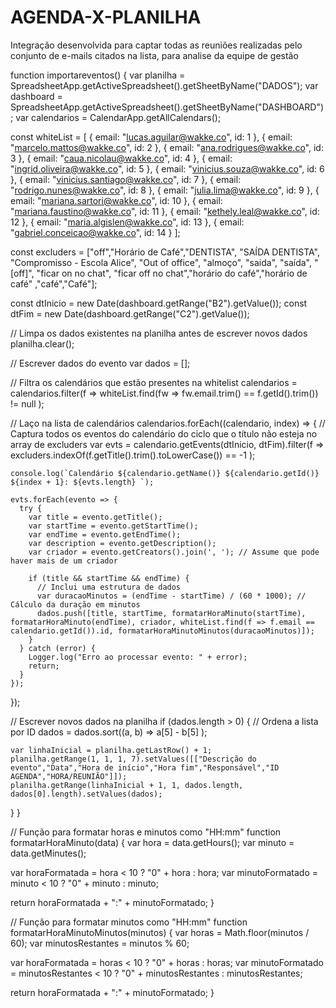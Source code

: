 # AGENDA-X-PLANILHA
Integração desenvolvida para captar todas as reuniões realizadas pelo conjunto de e-mails citados na lista, para analise da equipe de gestão


function importareventos() {
  var planilha = SpreadsheetApp.getActiveSpreadsheet().getSheetByName("DADOS");
  var dashboard = SpreadsheetApp.getActiveSpreadsheet().getSheetByName("DASHBOARD");
  var calendarios = CalendarApp.getAllCalendars();
  
  const whiteList = [
    { email: "lucas.aguilar@wakke.co", id: 1 },
    { email: "marcelo.mattos@wakke.co", id: 2 },
    { email: "ana.rodrigues@wakke.co", id: 3 },
    { email: "caua.nicolau@wakke.co", id: 4 },
    { email: "ingrid.oliveira@wakke.co", id: 5 },
    { email: "vinicius.souza@wakke.co", id: 6 },
    { email: "vinicius.santiago@wakke.co", id: 7 },
    { email: "rodrigo.nunes@wakke.co", id: 8 },
    { email: "julia.lima@wakke.co", id: 9 },
    { email: "mariana.sartori@wakke.co", id: 10 },
    { email: "mariana.faustino@wakke.co", id: 11 },
    { email: "kethely.leal@wakke.co", id: 12 },
    { email: "maria.algislen@wakke.co", id: 13 },
    { email: "gabriel.conceicao@wakke.co", id: 14 }
  ];

  
const excluders = ["off","Horário de Café","DENTISTA", "SAÍDA DENTISTA", "Compromisso - Escola Alice", "Out of office", "almoço", "saida", "saída", "[off]", "ficar on no chat", "ficar off no chat","horário do café","horário de café" ,"café","Café"];

  
  const dtInicio = new Date(dashboard.getRange("B2").getValue());
  const dtFim = new Date(dashboard.getRange("C2").getValue());

  // Limpa os dados existentes na planilha antes de escrever novos dados
  planilha.clear();

  // Escrever dados do evento
  var dados = [];

  // Filtra os calendários que estão presentes na whitelist
  calendarios = calendarios.filter(f => whiteList.find(fw => fw.email.trim() == f.getId().trim()) != null );

  // Laço na lista de calendários
  calendarios.forEach((calendario, index) => {
    // Captura todos os eventos do calendário do ciclo que o título não esteja no array de excluders
    var evts = calendario.getEvents(dtInicio, dtFim).filter(f => excluders.indexOf(f.getTitle().trim().toLowerCase()) == -1 );

    console.log(`Calendário ${calendario.getName()} ${calendario.getId()} ${index + 1}: ${evts.length} `);
    
    evts.forEach(evento => {
      try {
        var title = evento.getTitle();
        var startTime = evento.getStartTime();
        var endTime = evento.getEndTime();
        var description = evento.getDescription();
        var criador = evento.getCreators().join(', '); // Assume que pode haver mais de um criador
        
        if (title && startTime && endTime) {
          // Inclui uma estrutura de dados 
          var duracaoMinutos = (endTime - startTime) / (60 * 1000); // Cálculo da duração em minutos
          dados.push([title, startTime, formatarHoraMinuto(startTime), formatarHoraMinuto(endTime), criador, whiteList.find(f => f.email == calendario.getId()).id, formatarHoraMinutoMinutos(duracaoMinutos)]);
        }
      } catch (error) {
        Logger.log("Erro ao processar evento: " + error);
        return;
      }
    });
  });

  // Escrever novos dados na planilha
  if (dados.length > 0) {
    // Ordena a lista por ID
    dados = dados.sort((a, b) => a[5] - b[5] );

    var linhaInicial = planilha.getLastRow() + 1;
    planilha.getRange(1, 1, 1, 7).setValues([["Descrição do evento","Data","Hora de início","Hora fim","Responsável","ID AGENDA","HORA/REUNIÃO"]]);
    planilha.getRange(linhaInicial + 1, 1, dados.length, dados[0].length).setValues(dados);
  }
}

// Função para formatar horas e minutos como "HH:mm"
function formatarHoraMinuto(data) {
  var hora = data.getHours();
  var minuto = data.getMinutes();

  var horaFormatada = hora < 10 ? "0" + hora : hora;
  var minutoFormatado = minuto < 10 ? "0" + minuto : minuto;

  return horaFormatada + ":" + minutoFormatado;
}

// Função para formatar minutos como "HH:mm"
function formatarHoraMinutoMinutos(minutos) {
  var horas = Math.floor(minutos / 60);
  var minutosRestantes = minutos % 60;

  var horaFormatada = horas < 10 ? "0" + horas : horas;
  var minutoFormatado = minutosRestantes < 10 ? "0" + minutosRestantes : minutosRestantes;

  return horaFormatada + ":" + minutoFormatado;
}
